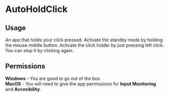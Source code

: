 # AutoHoldClick
## Usage
An app that holds your click pressed. Activate the standby mode by holding the mouse middle button. Activate the click holder by just pressing left click. You can stop it by clicking again.
## Permissions
**Windows** - You are good to go out of the box.<br />
**MacOS** - You will need to give the app permissions for **Input Monitoring** and **Accesibility**.



